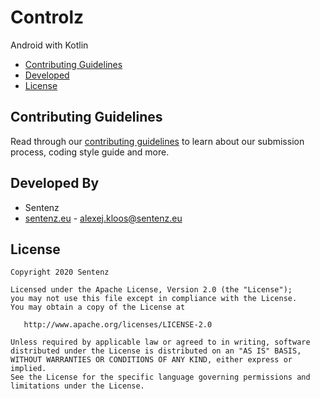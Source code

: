 # Controlz
Android with Kotlin

- [Contributing Guidelines](#cont)
- [Developed](#dev)
- [License](#lic)
 
## <a name="cont"></a> Contributing Guidelines
Read through our [contributing guidelines](https://github.com/Sentenz/general/blob/main/docs/CONTRIBUTING.md) to learn about our submission process, coding style guide and more.

## <a name="dev"></a> Developed By
* Sentenz
* [sentenz.eu](http://sentenz.eu) - <alexej.kloos@sentenz.eu>
 
## <a name="lic"></a> License
    Copyright 2020 Sentenz

    Licensed under the Apache License, Version 2.0 (the "License");
    you may not use this file except in compliance with the License.
    You may obtain a copy of the License at

       http://www.apache.org/licenses/LICENSE-2.0

    Unless required by applicable law or agreed to in writing, software
    distributed under the License is distributed on an "AS IS" BASIS,
    WITHOUT WARRANTIES OR CONDITIONS OF ANY KIND, either express or implied.
    See the License for the specific language governing permissions and
    limitations under the License.
